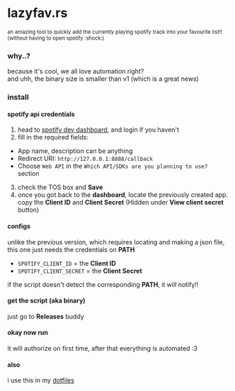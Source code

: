 # lazyfav.rs
<sub>an amazing tool to quickly add the currently playing spotify track into your favourite list!! (without having to open spotify :shock:)</sub>  

### why..?
because it's cool, we all love automation right?  
and uhh, the binary size is smaller than v1 (which is a great news)

### install
#### spotify api credentials
1. head to [spotify dev dashboard](https://developer.spotify.com/dashboard/), and login if you haven't  
2. fill in the required fields:  
- App name, description can be anything  
- Redirect URI: `http://127.0.0.1:8888/callback`  
- Choose `Web API` in the `Which API/SDKs are you planning to use?` section   
3. check the TOS box and **Save**  
4. once you got back to the **dashboard**, locate the previously created app. copy the **Client ID** and **Client Secret** (Hidden under **View client secret** button)  

#### configs
unlike the previous version, which requires locating and making a json file,  
this one just needs the credentials on **PATH**  
- `SPOTIFY_CLIENT_ID` = the **Client ID**
- `SPOTIFY_CLIENT_SECRET` = the **Client Secret**

if the script doesn't detect the corresponding **PATH**, it will notify!!

#### get the script (aka binary)
just go to **Releases** buddy  

#### okay now run
it will authorize on first time, after that everything is automated :3

#### also
i use this in my [dotfiles](https://github.com/lunar1um/dotfiles)  